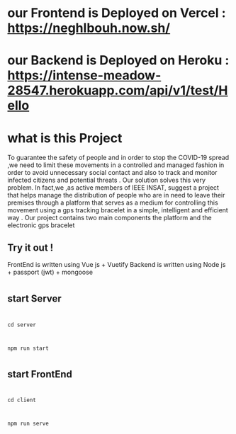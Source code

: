 # our Frontend is Deployed  on Vercel : https://neghlbouh.now.sh/
# our Backend is Deployed on Heroku : https://intense-meadow-28547.herokuapp.com/api/v1/test/Hello


#  what is this Project 

To guarantee the safety of people and in order to stop the COVID-19 spread ,we need to limit these movements in a  controlled and managed  fashion in order to avoid  unnecessary social contact and also to track and monitor infected citizens and potential threats . Our solution solves this very problem. In fact,we ,as active members of IEEE INSAT, suggest a project that helps manage the distribution of people who are in need to leave their premises through a platform that serves as a medium for controlling this movement using a gps tracking bracelet in a simple, intelligent and  efficient way .  Our project contains two main  components  the platform and the electronic gps bracelet

## Try it out !
 FrontEnd is written using Vue js + Vuetify
 Backend is written using Node js + passport (jwt) + mongoose

#
## start Server  
#
` cd server `
#
#
` npm run start  `
#
#
## start FrontEnd  
#
` cd client  `
#
#
` npm run serve  `
#
